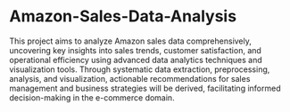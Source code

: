 # Amazon-Sales-Data-Analysis
This project aims to analyze Amazon sales data comprehensively, uncovering key insights into sales trends, customer satisfaction, and operational efficiency using advanced data analytics techniques and visualization tools. Through systematic data extraction, preprocessing, analysis, and visualization, actionable recommendations for sales management and business strategies will be derived, facilitating informed decision-making in the e-commerce domain.







